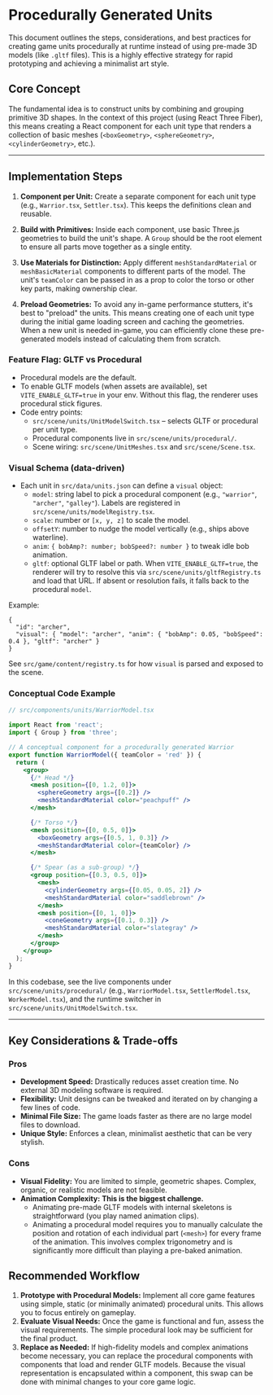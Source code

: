 # Procedurally Generated Units

This document outlines the steps, considerations, and best practices for creating game units procedurally at runtime instead of using pre-made 3D models (like `.gltf` files). This is a highly effective strategy for rapid prototyping and achieving a minimalist art style.

## Core Concept

The fundamental idea is to construct units by combining and grouping primitive 3D shapes. In the context of this project (using React Three Fiber), this means creating a React component for each unit type that renders a collection of basic meshes (`<boxGeometry>`, `<sphereGeometry>`, `<cylinderGeometry>`, etc.).

---

## Implementation Steps

1.  **Component per Unit:** Create a separate component for each unit type (e.g., `Warrior.tsx`, `Settler.tsx`). This keeps the definitions clean and reusable.

2.  **Build with Primitives:** Inside each component, use basic Three.js geometries to build the unit's shape. A `Group` should be the root element to ensure all parts move together as a single entity.

3.  **Use Materials for Distinction:** Apply different `meshStandardMaterial` or `meshBasicMaterial` components to different parts of the model. The unit's `teamColor` can be passed in as a prop to color the torso or other key parts, making ownership clear.

4.  **Preload Geometries:** To avoid any in-game performance stutters, it's best to "preload" the units. This means creating one of each unit type during the initial game loading screen and caching the geometries. When a new unit is needed in-game, you can efficiently clone these pre-generated models instead of calculating them from scratch.

### Feature Flag: GLTF vs Procedural

- Procedural models are the default.
- To enable GLTF models (when assets are available), set `VITE_ENABLE_GLTF=true` in your env. Without this flag, the renderer uses procedural stick figures.
- Code entry points:
  - `src/scene/units/UnitModelSwitch.tsx` – selects GLTF or procedural per unit type.
  - Procedural components live in `src/scene/units/procedural/`.
  - Scene wiring: `src/scene/UnitMeshes.tsx` and `src/scene/Scene.tsx`.

### Visual Schema (data-driven)

- Each unit in `src/data/units.json` can define a `visual` object:
  - `model`: string label to pick a procedural component (e.g., `"warrior"`, `"archer"`, `"galley"`). Labels are registered in `src/scene/units/modelRegistry.tsx`.
  - `scale`: number or `[x, y, z]` to scale the model.
  - `offsetY`: number to nudge the model vertically (e.g., ships above waterline).
  - `anim`: `{ bobAmp?: number; bobSpeed?: number }` to tweak idle bob animation.
  - `gltf`: optional GLTF label or path. When `VITE_ENABLE_GLTF=true`, the renderer will try to resolve this via `src/scene/units/gltfRegistry.ts` and load that URL. If absent or resolution fails, it falls back to the procedural `model`.

Example:

```
{
  "id": "archer",
  "visual": { "model": "archer", "anim": { "bobAmp": 0.05, "bobSpeed": 0.4 }, "gltf": "archer" }
}
```

See `src/game/content/registry.ts` for how `visual` is parsed and exposed to the scene.

### Conceptual Code Example

```jsx
// src/components/units/WarriorModel.tsx

import React from 'react';
import { Group } from 'three';

// A conceptual component for a procedurally generated Warrior
export function WarriorModel({ teamColor = 'red' }) {
  return (
    <group>
      {/* Head */}
      <mesh position={[0, 1.2, 0]}>
        <sphereGeometry args={[0.2]} />
        <meshStandardMaterial color="peachpuff" />
      </mesh>

      {/* Torso */}
      <mesh position={[0, 0.5, 0]}>
        <boxGeometry args={[0.5, 1, 0.3]} />
        <meshStandardMaterial color={teamColor} />
      </mesh>

      {/* Spear (as a sub-group) */}
      <group position={[0.3, 0.5, 0]}>
        <mesh>
          <cylinderGeometry args={[0.05, 0.05, 2]} />
          <meshStandardMaterial color="saddlebrown" />
        </mesh>
        <mesh position={[0, 1, 0]}>
          <coneGeometry args={[0.1, 0.3]} />
          <meshStandardMaterial color="slategray" />
        </mesh>
      </group>
    </group>
  );
}
```

In this codebase, see the live components under `src/scene/units/procedural/` (e.g., `WarriorModel.tsx`, `SettlerModel.tsx`, `WorkerModel.tsx`), and the runtime switcher in `src/scene/units/UnitModelSwitch.tsx`.

---

## Key Considerations & Trade-offs

### Pros

- **Development Speed:** Drastically reduces asset creation time. No external 3D modeling software is required.
- **Flexibility:** Unit designs can be tweaked and iterated on by changing a few lines of code.
- **Minimal File Size:** The game loads faster as there are no large model files to download.
- **Unique Style:** Enforces a clean, minimalist aesthetic that can be very stylish.

### Cons

- **Visual Fidelity:** You are limited to simple, geometric shapes. Complex, organic, or realistic models are not feasible.
- **Animation Complexity:** **This is the biggest challenge.**
  - Animating pre-made GLTF models with internal skeletons is straightforward (you play named animation clips).
  - Animating a procedural model requires you to manually calculate the position and rotation of each individual part (`<mesh>`) for every frame of the animation. This involves complex trigonometry and is significantly more difficult than playing a pre-baked animation.

## Recommended Workflow

1.  **Prototype with Procedural Models:** Implement all core game features using simple, static (or minimally animated) procedural units. This allows you to focus entirely on gameplay.
2.  **Evaluate Visual Needs:** Once the game is functional and fun, assess the visual requirements. The simple procedural look may be sufficient for the final product.
3.  **Replace as Needed:** If high-fidelity models and complex animations become necessary, you can replace the procedural components with components that load and render GLTF models. Because the visual representation is encapsulated within a component, this swap can be done with minimal changes to your core game logic.
